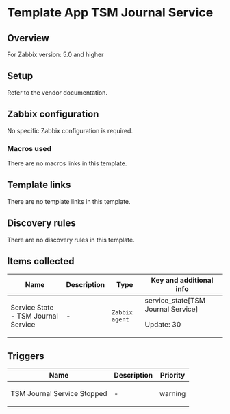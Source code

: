 # Template App TSM Journal Service

## Overview

For Zabbix version: 5.0 and higher

## Setup

Refer to the vendor documentation.

## Zabbix configuration

No specific Zabbix configuration is required.

### Macros used

There are no macros links in this template.

## Template links

There are no template links in this template.

## Discovery rules

There are no discovery rules in this template.

## Items collected

|Name|Description|Type|Key and additional info|
|----|-----------|----|----|
|Service State - TSM Journal Service|<p>-</p>|`Zabbix agent`|service_state[TSM Journal Service]<p>Update: 30</p>|
## Triggers

|Name|Description|Priority|
|----|-----------|----|
|TSM Journal Service Stopped|<p>-</p>|warning|
